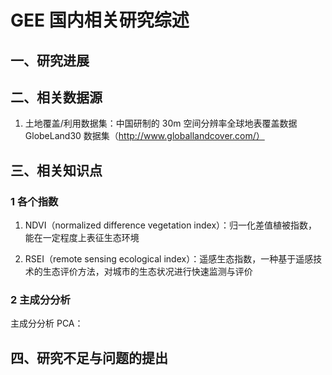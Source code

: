 # GEE 国内相关研究综述



## 一、研究进展



## 二、相关数据源

1. 土地覆盖/利用数据集：中国研制的 30m 空间分辨率全球地表覆盖数据 GlobeLand30 数据集（http://www.globallandcover.com/）



## 三、相关知识点

### 1 各个指数

1. NDVI（normalized difference vegetation index）：归一化差值植被指数，能在一定程度上表征生态环境



2. RSEI（remote sensing ecological index）：遥感生态指数，一种基于遥感技术的生态评价方法，对城市的生态状况进行快速监测与评价 

### 2 主成分分析

主成分分析 PCA：



## 四、研究不足与问题的提出

